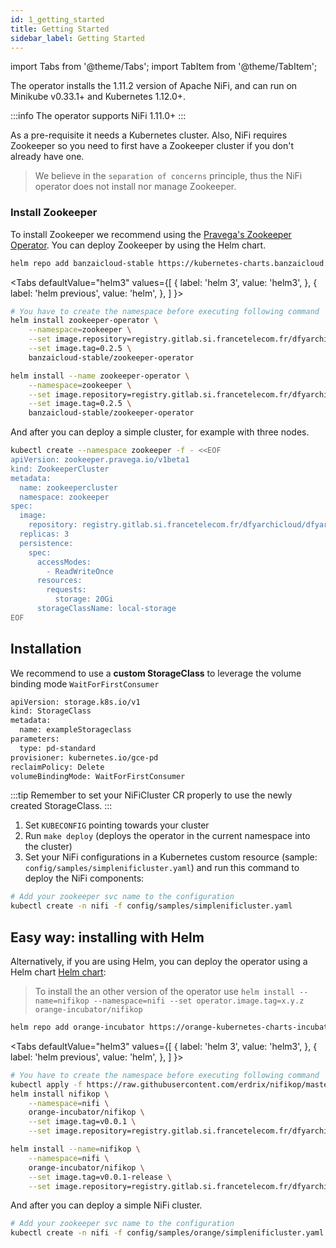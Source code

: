 ```yaml
---
id: 1_getting_started
title: Getting Started
sidebar_label: Getting Started
---
```

import Tabs from '@theme/Tabs';
import TabItem from '@theme/TabItem';

The operator installs the 1.11.2 version of Apache NiFi, and can run on Minikube v0.33.1+ and Kubernetes 1.12.0+.

:::info
The operator supports NiFi 1.11.0+
:::

As a pre-requisite it needs a Kubernetes cluster. Also, NiFi requires Zookeeper so you need to first have a Zookeeper cluster if you don't already have one.

> We believe in the `separation of concerns` principle, thus the NiFi operator does not install nor manage Zookeeper.

### Install Zookeeper

To install Zookeeper we recommend using the [Pravega's Zookeeper Operator](https://github.com/pravega/zookeeper-operator).
You can deploy Zookeeper by using the Helm chart.

```bash
helm repo add banzaicloud-stable https://kubernetes-charts.banzaicloud.com/
```

<Tabs
  defaultValue="helm3"
  values={[
    { label: 'helm 3', value: 'helm3', },
    { label: 'helm previous', value: 'helm', },
  ]
}>
<TabItem value="helm3">

```bash
# You have to create the namespace before executing following command
helm install zookeeper-operator \
    --namespace=zookeeper \
    --set image.repository=registry.gitlab.si.francetelecom.fr/dfyarchicloud/dfyarchicloud-registry/pravega/zookeeper-operator \
    --set image.tag=0.2.5 \
    banzaicloud-stable/zookeeper-operator
```

</TabItem>
<TabItem value="helm">

```bash
helm install --name zookeeper-operator \
    --namespace=zookeeper \
    --set image.repository=registry.gitlab.si.francetelecom.fr/dfyarchicloud/dfyarchicloud-registry/pravega/zookeeper-operator \
    --set image.tag=0.2.5 \
    banzaicloud-stable/zookeeper-operator
```
</TabItem>
</Tabs>

And after you can deploy a simple cluster, for example with three nodes.

```bash
kubectl create --namespace zookeeper -f - <<EOF
apiVersion: zookeeper.pravega.io/v1beta1
kind: ZookeeperCluster
metadata:
  name: zookeepercluster
  namespace: zookeeper
spec:
  image: 
    repository: registry.gitlab.si.francetelecom.fr/dfyarchicloud/dfyarchicloud-registry/pravega/zookeeper
  replicas: 3
  persistence:
    spec:
      accessModes:
        - ReadWriteOnce
      resources:
        requests:
          storage: 20Gi
      storageClassName: local-storage
EOF
```

## Installation

We recommend to use a **custom StorageClass** to leverage the volume binding mode `WaitForFirstConsumer`

```bash
apiVersion: storage.k8s.io/v1
kind: StorageClass
metadata:
  name: exampleStorageclass
parameters:
  type: pd-standard
provisioner: kubernetes.io/gce-pd
reclaimPolicy: Delete
volumeBindingMode: WaitForFirstConsumer
```

:::tip
Remember to set your NiFiCluster CR properly to use the newly created StorageClass.
:::


1. Set `KUBECONFIG` pointing towards your cluster
2. Run `make deploy` (deploys the operator in the current namespace into the cluster)
3. Set your NiFi configurations in a Kubernetes custom resource (sample: `config/samples/simplenificluster.yaml`) and run this command to deploy the NiFi components:

```bash
# Add your zookeeper svc name to the configuration
kubectl create -n nifi -f config/samples/simplenificluster.yaml
```

## Easy way: installing with Helm

Alternatively, if you are using Helm, you can deploy the operator using a Helm chart [Helm chart](https://gitlab.si.francetelecom.fr/kubernetes/nifikop/tree/master/helm):

> To install the an other version of the operator use `helm install --name=nifikop --namespace=nifi --set operator.image.tag=x.y.z orange-incubator/nifikop`

```bash
helm repo add orange-incubator https://orange-kubernetes-charts-incubator.storage.googleapis.com/
```

<Tabs
  defaultValue="helm3"
  values={[
    { label: 'helm 3', value: 'helm3', },
    { label: 'helm previous', value: 'helm', },
  ]
}>
<TabItem value="helm3">

```bash
# You have to create the namespace before executing following command
kubectl apply -f https://raw.githubusercontent.com/erdrix/nifikop/master/deploy/crds/nifi.orange.com_nificlusters_crd.yaml
helm install nifikop \
    --namespace=nifi \
    orange-incubator/nifikop \
    --set image.tag=v0.0.1 \
    --set image.repository=registry.gitlab.si.francetelecom.fr/dfyarchicloud/dfyarchicloud-registry/nifikop
```

</TabItem>
<TabItem value="helm">

```bash
helm install --name=nifikop \
    --namespace=nifi \
    orange-incubator/nifikop \
    --set image.tag=v0.0.1-release \
    --set image.repository=registry.gitlab.si.francetelecom.fr/dfyarchicloud/dfyarchicloud-registry/nifikop
```
</TabItem>
</Tabs>

And after you can deploy a simple NiFi cluster.

```bash
# Add your zookeeper svc name to the configuration
kubectl create -n nifi -f config/samples/orange/simplenificluster.yaml
```